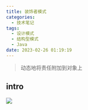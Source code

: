 ```yaml
---
title: 装饰者模式
categories:
  - 技术笔记
tags:
  - 设计模式
  - 结构型模式
  - Java
date: 2023-02-26 01:19:19
---
```

  
>动态地将责任附加到对象上

## intro
![](http://www.plantuml.com/plantuml/png/bP8nJyCm48Lt_mgFHQZz1GnL2n8BKqR4SB6lmPBjY-xE7Lh2RoSABHKLcB14aVpylNlFjnO5rfAYSH54hAEqykY8GObxK4NEgmVf6KN87isjzLJQYADGT75Z1WEjA8DJMm5iAVkGCElz-MH27SztXqOvvCvsE2h4SUWrK9wDt-0U6JeSeU_sXF8NpkZq2__R3DV1AeQD0c_AuR2btGwn2Qd4IoXHqE06kwVWROAG5v_kpoz_K9_8lSAKuIjGU_gvxhqIgMhnI4Lm4p7x7z_Ic7g_Ts_BPNr5_WMehuYPgPkWbKPdZLGlowp7Jqdn0m00)
